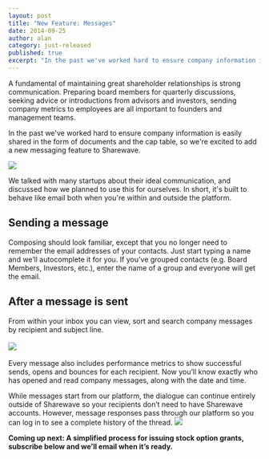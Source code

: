 ```yaml
---
layout: post
title: "New Feature: Messages"
date: 2014-09-25
author: alan
category: just-released
published: true
excerpt: "In the past we've worked hard to ensure company information is easily shared in the form of documents and the cap table, so we're excited to add a new messaging feature to Sharewave. "
---
```

A fundamental of maintaining great shareholder relationships is strong communication. Preparing board members for quarterly discussions, seeking advice or introductions from advisors and investors, sending company metrics to employees are all important to founders and management teams.

In the past we've worked hard to ensure company information is easily shared in the form of documents and the cap table, so we're excited to add a new messaging feature to Sharewave. 

<img src="{{ site.url }}/images/compose.png">

We talked with many startups about their ideal communication, and discussed how we planned to use this for ourselves. In short, it's built to behave like email both when you're within and outside the platform.

<h2 style="text-align: left">Sending a message</h2>
Composing should look familiar, except that you no longer need to remember the email addresses of your contacts. Just start typing a name and we’ll autocomplete it for you. If you’ve grouped contacts (e.g. Board Members, Investors, etc.), enter the name of a group and everyone will get the email.

<h2 style="text-align: left">After a message is sent</h2>
From within your inbox you can view, sort and search company messages by recipient and subject line. 
<br><br>
<img src="{{ site.url }}/images/library.png">
<br><br>
Every message also includes performance metrics to show successful sends, opens and bounces for each recipient. Now you’ll know exactly who has opened and read company messages, along with the date and time.

While messages start from our platform, the dialogue can continue entirely outside of Sharewave so your recipients don’t need to have Sharewave accounts. However, message responses pass through our platform so you can log in to see a complete history of the thread.
<img src="{{ site.url }}/images/thread.png">

**Coming up next: A simplified process for issuing stock option grants, subscribe below and we’ll email when it’s ready.**